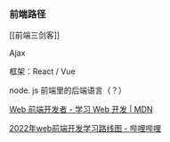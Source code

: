 ---
---

### 前端路径

[[前端三剑客]]

Ajax 

框架：React / Vue

node. js 前端里的后端语言（？）



[Web 前端开发者 - 学习 Web 开发 | MDN](https://developer.mozilla.org/zh-CN/docs/Learn/Front-end_web_developer)

[2022年web前端开发学习路线图 - 哔哩哔哩](https://www.bilibili.com/read/cv10431130)
